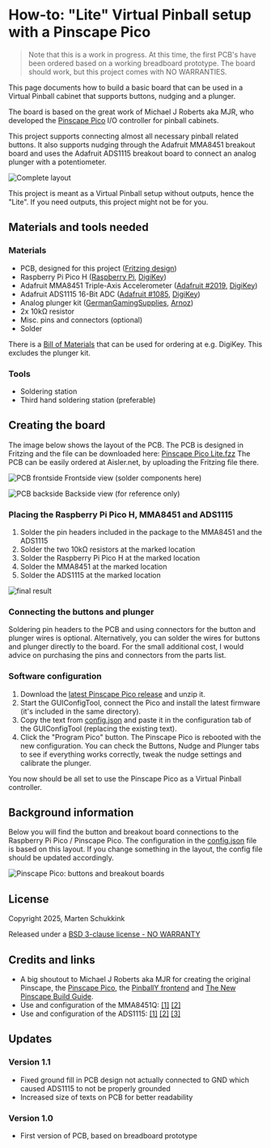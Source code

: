 # How-to: "Lite" Virtual Pinball setup with a Pinscape Pico

> Note that this is a work in progress. At this time, the first PCB's have been ordered based on a working breadboard prototype. The board should work, but this project comes with NO WARRANTIES.

This page documents how to build a basic board that can be used in a Virtual Pinball cabinet that supports buttons, nudging and a plunger.

The board is based on the great work of Michael J Roberts aka MJR, who developed the [Pinscape Pico](https://github.com/mjrgh/PinscapePico/) I/O controller for pinball cabinets.

This project supports connecting almost all necessary pinball related buttons. It also supports nudging through the Adafruit MMA8451 breakout board and uses the Adafruit ADS1115 breakout board to connect an analog plunger with a potentiometer.

![Complete layout](layout-complete.png)

This project is meant as a Virtual Pinball setup without outputs, hence the "Lite". If you need outputs, this project might not be for you. 

## Materials and tools needed

### Materials

- PCB, designed for this project ([Fritzing design](<Pinscape Pico Lite.fzz>))
- Raspberry Pi Pico H ([Raspberry Pi](https://www.raspberrypi.com/documentation/microcontrollers/pico-series.html#pico-1-family), [DigiKey](https://www.digikey.nl/nl/products/detail/raspberry-pi/SC0917/16608257))
- Adafruit MMA8451 Triple-Axis Accelerometer ([Adafruit #2019](https://www.adafruit.com/product/2019), [DigiKey](https://www.digikey.nl/nl/products/detail/adafruit-industries-llc/2019/4990790))
- Adafruit ADS1115 16-Bit ADC ([Adafruit #1085](https://www.adafruit.com/product/1085), [DigiKey](https://www.digikey.nl/nl/products/detail/adafruit-industries-llc/1085/5761229))
- Analog plunger kit ([GermanGamingSupplies](https://germangamingsupplies.com/Analog-Plunger-Set), [Arnoz](https://shop.arnoz.com/en/19-plunger))
- 2x 10kΩ resistor
- Misc. pins and connectors (optional)
- Solder

There is a [Bill of Materials](BOM.csv) that can be used for ordering at e.g. DigiKey. This excludes the plunger kit.

### Tools

- Soldering station
- Third hand soldering station (preferable)

## Creating the board

The image below shows the layout of the PCB. The PCB is designed in Fritzing and the file can be downloaded here: [Pinscape Pico Lite.fzz](<Pinscape Pico Lite.fzz>) The PCB can be easily ordered at Aisler.net, by uploading the Fritzing file there.

![PCB frontside](layout-front.png)
Frontside view (solder components here)

![PCB backside](layout-back.png)
Backside view (for reference only)

### Placing the Raspberry Pi Pico H, MMA8451 and ADS1115
1. Solder the pin headers included in the package to the MMA8451 and the ADS1115
1. Solder the two 10kΩ resistors at the marked location
1. Solder the Raspberry Pi Pico H at the marked location
1. Solder the MMA8451 at the marked location
1. Solder the ADS1115 at the marked location

![final result](final-result.jpg)

### Connecting the buttons and plunger
Soldering pin headers to the PCB and using connectors for the button and plunger wires is optional. Alternatively, you can solder the wires for buttons and plunger directly to the board. For the small additional cost, I would advice on purchasing the pins and connectors from the parts list.

### Software configuration

1. Download the [latest Pinscape Pico release](https://github.com/mjrgh/PinscapePico/releases) and unzip it.
1. Start the GUIConfigTool, connect the Pico and install the latest firmware (it's included in the same directory).
1. Copy the text from [config.json](config.json) and paste it in the configuration tab of the GUIConfigTool (replacing the existing text).
1. Click the "Program Pico" button. The Pinscape Pico is rebooted with the new configuration. You can check the Buttons, Nudge and Plunger tabs to see if everything works correctly, tweak the nudge settings and calibrate the plunger.

You now should be all set to use the Pinscape Pico as a Virtual Pinball controller. 

## Background information

Below you will find the button and breakout board connections to the Raspberry Pi Pico / Pinscape Pico. The configuration in the [config.json](config.json) file is based on this layout. If you change something in the layout, the config file should be updated accordingly.
 
![Pinscape Pico: buttons and breakout boards](pinscape-pico-buttons-and-breakout-boards.png)


## License
Copyright 2025, Marten Schukkink

Released under a [BSD 3-clause license - NO WARRANTY](license.txt)

## Credits and links

- A big shoutout to Michael J Roberts aka MJR for creating the original Pinscape, the [Pinscape Pico](https://github.com/mjrgh/PinscapePico/), the [PinballY frontend](http://mjrnet.org/pinscape/PinballY.php) and [The New Pinscape Build Guide](http://mjrnet.org/pinscape/BuildGuideV2/BuildGuide.php).
- Use and configuration of the MMA8451Q: [[1]](https://github.com/mjrgh/PinscapePico/blob/main/Guides/MMA8451Q-Setup.md) [[2]](http://mjrnet.org/pinscape/PinscapePico/Help/JSONConfigRef.htm#mma8451q)
- Use and configuration of the ADS1115: [[1]](https://github.com/mjrgh/PinscapePico/tree/main/ExpansionBoards/DIY-Friendly#ads1115-adc) [[2]](http://mjrnet.org/pinscape/PinscapePico/Help/JSONConfigRef.htm#ads1115)  [[3]](https://learn.adafruit.com/adafruit-4-channel-adc-breakouts)


## Updates

### Version 1.1
- Fixed ground fill in PCB design not actually connected to GND which caused ADS1115 to not be properly grounded
- Increased size of texts on PCB for better readability

### Version 1.0
- First version of PCB, based on breadboard prototype
